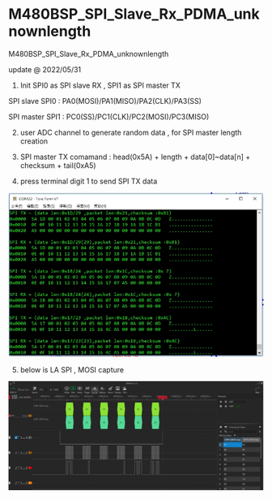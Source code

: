 # M480BSP_SPI_Slave_Rx_PDMA_unknownlength
 M480BSP_SPI_Slave_Rx_PDMA_unknownlength

update @ 2022/05/31

1. Init SPI0 as SPI slave RX , SPI1 as SPI master TX

SPI slave SPI0 : PA0(MOSI)/PA1(MISO)/PA2(CLK)/PA3(SS)

SPI master SPI1 : PC0(SS)/PC1(CLK)/PC2(MOSI)/PC3(MISO)

2. user ADC channel to generate random data , for SPI master length creation

3. SPI master TX comamand : head(0x5A) + length + data[0]~data[n] + checksum + tail(0xA5)

4. press terminal digit 1 to send SPI TX data 

![image](https://github.com/released/M480BSP_SPI_Slave_Rx_PDMA_unknownlength/blob/main/log.jpg)

5. below is LA SPI , MOSI capture

![image](https://github.com/released/M480BSP_SPI_Slave_Rx_PDMA_unknownlength/blob/main/SPI_MOSI_random_length.jpg)

